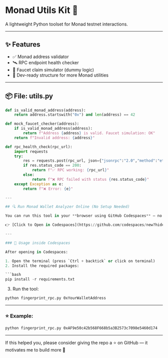 # Monad Utils Kit 🚀

A lightweight Python toolset for Monad testnet interactions.

---

## ✨ Features

- ✅ Monad address validator  
- 🛰️ RPC endpoint health checker  
- 🧪 Faucet claim simulator (dummy logic)  
- 🧠 Dev-ready structure for more Monad utilities

---

## 📦 File: utils.py

```python
def is_valid_monad_address(address):
    return address.startswith("0x") and len(address) == 42

def mock_faucet_checker(address):
    if is_valid_monad_address(address):
        return f"Address {address} is valid. Faucet simulation: OK"
    return f"Invalid address: {address}"

def rpc_health_check(rpc_url):
    import requests
    try:
        res = requests.post(rpc_url, json={"jsonrpc":"2.0","method":"eth_blockNumber","params":[],"id":1})
        if res.status_code == 200:
            return f"✅ RPC working: {rpc_url}"
        else:
            return f"❌ RPC failed with status {res.status_code}"
    except Exception as e:
        return f"❌ Error: {e}"

---

## 🔍 Run Monad Wallet Analyzer Online (No Setup Needed)

You can run this tool in your **browser using GitHub Codespaces** — no need to install Python, pip, or Termux.

👉 [Click to Open in Codespaces](https://github.com/codespaces/new?hide_repo_select=true&repo=naufelaniq%2Fmonad-testnet-tools)

---

### 🧪 Usage inside Codespaces

After opening in Codespaces:

1. Open the terminal (press `Ctrl + backtick` or click on terminal)
2. Install the required packages:

```bash
pip install -r requirements.txt
```

3. Run the tool:

```bash
python fingerprint_rpc.py 0xYourWalletAddress
```

---

### ⭐ Example:

```bash
python fingerprint_rpc.py 0xAF9e50c42b568F668b5a3B2573c7098e5460d174
```

---

If this helped you, please consider giving the repo a ⭐ on GitHub — it motivates me to build more 🙏
